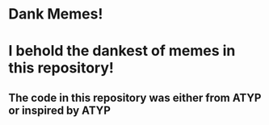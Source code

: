 # Dank Memes!
<h1>I behold the dankest of memes in this repository!</h1>
<h2>The code in this repository was either from ATYP or inspired by ATYP</h2>
